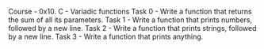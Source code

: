 Course - 0x10. C - Variadic functions
Task 0 - Write a function that returns the sum of all its parameters.
Task 1 - Write a function that prints numbers, followed by a new line.
Task 2 - Write a function that prints strings, followed by a new line.
Task 3 - Write a function that prints anything.

